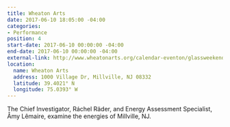 ```yaml
---
title: Wheaton Arts
date: 2017-06-10 18:05:00 -04:00
categories:
- Performance
position: 4
start-date: 2017-06-10 00:00:00 -04:00
end-date: 2017-06-10 00:00:00 -04:00
external-link: http://www.wheatonarts.org/calendar-eventon/glassweekend-17/glassweekend-17-curators/
location:
  name: Wheaton Arts
  address: 1000 Village Dr, Millville, NJ 08332
  latitude: 39.4021° N
  longitude: 75.0393° W
---
```


The Chief Investigator, Ráchel Räder, and Energy Assessment Specialist, Åmy Lêmaire, examine the energies of Millville, NJ. 